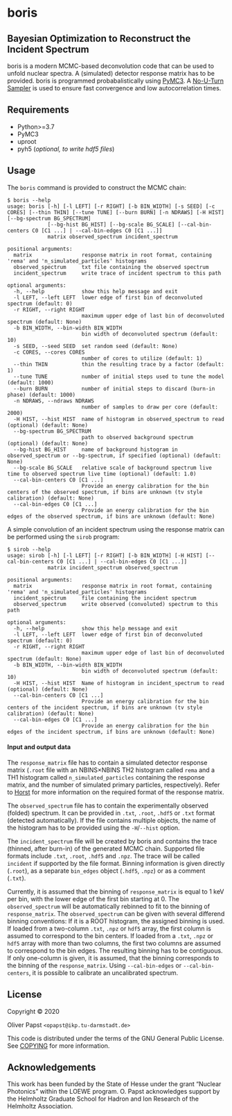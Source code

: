 # boris

## Bayesian Optimization to Reconstruct the Incident Spectrum

boris is a modern MCMC-based deconvolution code that can be used to unfold nuclear spectra.
A (simulated) detector response matrix has to be provided.
boris is programmed probabalistically using [PyMC3](https://docs.pymc.io/).
A [No-U-Turn Sampler](https://arxiv.org/abs/1111.4246) is used to ensure fast convergence and low autocorrelation times.

## Requirements

* Python>=3.7
* PyMC3
* uproot
* pyh5 (*optional, to write hdf5 files*)

## Usage

The `boris` command is provided to construct the MCMC chain:

```
$ boris --help
usage: boris [-h] [-l LEFT] [-r RIGHT] [-b BIN_WIDTH] [-s SEED] [-c CORES] [--thin THIN] [--tune TUNE] [--burn BURN] [-n NDRAWS] [-H HIST] [--bg-spectrum BG_SPECTRUM]
             [--bg-hist BG_HIST] [--bg-scale BG_SCALE] [--cal-bin-centers C0 [C1 ...] | --cal-bin-edges C0 [C1 ...]]
             matrix observed_spectrum incident_spectrum

positional arguments:
  matrix                response matrix in root format, containing 'rema' and 'n_simulated_particles' histograms
  observed_spectrum     txt file containing the observed spectrum
  incident_spectrum     write trace of incident spectrum to this path

optional arguments:
  -h, --help            show this help message and exit
  -l LEFT, --left LEFT  lower edge of first bin of deconvoluted spectrum (default: 0)
  -r RIGHT, --right RIGHT
                        maximum upper edge of last bin of deconvoluted spectrum (default: None)
  -b BIN_WIDTH, --bin-width BIN_WIDTH
                        bin width of deconvoluted spectrum (default: 10)
  -s SEED, --seed SEED  set random seed (default: None)
  -c CORES, --cores CORES
                        number of cores to utilize (default: 1)
  --thin THIN           thin the resulting trace by a factor (default: 1)
  --tune TUNE           number of initial steps used to tune the model (default: 1000)
  --burn BURN           number of initial steps to discard (burn-in phase) (default: 1000)
  -n NDRAWS, --ndraws NDRAWS
                        number of samples to draw per core (default: 2000)
  -H HIST, --hist HIST  name of histogram in observed_spectrum to read (optional) (default: None)
  --bg-spectrum BG_SPECTRUM
                        path to observed background spectrum (optional) (default: None)
  --bg-hist BG_HIST     name of background histogram in observed_spectrum or --bg-spectrum, if specified (optional) (default: None)
  --bg-scale BG_SCALE   relative scale of background spectrum live time to observed spectrum live time (optional) (default: 1.0)
  --cal-bin-centers C0 [C1 ...]
                        Provide an energy calibration for the bin centers of the observed spectrum, if bins are unknown (tv style calibration) (default: None)
  --cal-bin-edges C0 [C1 ...]
                        Provide an energy calibration for the bin edges of the observed spectrum, if bins are unknown (default: None)
```

A simple convolution of an incident spectrum using the response matrix can be performed using the `sirob` program:

```
$ sirob --help
usage: sirob [-h] [-l LEFT] [-r RIGHT] [-b BIN_WIDTH] [-H HIST] [--cal-bin-centers C0 [C1 ...] | --cal-bin-edges C0 [C1 ...]]
             matrix incident_spectrum observed_spectrum

positional arguments:
  matrix                response matrix in root format, containing 'rema' and 'n_simulated_particles' histograms
  incident_spectrum     file containing the incident spectrum
  observed_spectrum     write observed (convoluted) spectrum to this path

optional arguments:
  -h, --help            show this help message and exit
  -l LEFT, --left LEFT  lower edge of first bin of deconvoluted spectrum (default: 0)
  -r RIGHT, --right RIGHT
                        maximum upper edge of last bin of deconvoluted spectrum (default: None)
  -b BIN_WIDTH, --bin-width BIN_WIDTH
                        bin width of deconvoluted spectrum (default: 10)
  -H HIST, --hist HIST  Name of histogram in incident_spectrum to read (optional) (default: None)
  --cal-bin-centers C0 [C1 ...]
                        Provide an energy calibration for the bin centers of the incident spectrum, if bins are unknown (tv style calibration) (default: None)
  --cal-bin-edges C0 [C1 ...]
                        Provide an energy calibration for the bin edges of the incident spectrum, if bins are unknown (default: None)
```

#### Input and output data

The `response_matrix` file has to contain a simulated detector response matrix
(`.root` file with an NBINS×NBINS TH2 histogram called `rema` and a TH1 histogram called `n_simulated_particles` containing the response matrix, and the number of simulated primary particles, respectively).
Refer to [Horst](https://github.com/uga-uga/Horst) for more information on the required format of the response matrix.

The `observed_spectrum` file has to contain the experimentally observed (folded) spectrum.
It can be provided in  `.txt`, `.root`, `.hdf5` or `.txt` format (detected automatically).
If the file contains multiple objects, the name of the histogram has to be provided using the `-H`/`--hist` option.

The `incident_spectrum` file will be created by boris and contains the trace (thinned, after burn-in) of the generated MCMC chain.
Supported file formats include `.txt`, `.root`, `.hdf5` and `.npz`.
The trace will be called `incident` if supported by the file format.
Binning information is given directly (`.root`), as a separate `bin_edges` object (`.hdf5`, `.npz`) or as a comment (`.txt`).

Currently, it is assumed that the binning of `response_matrix` is equal to 1 keV per bin, with the lower edge of the first bin starting at 0.
The `observed_spectrum` will be automatically rebinned to fit to the binning of `response_matrix`.
The `observed_spectrum` can be given with several differend binning conventions:
If it is a ROOT histogram, the assigned binning is used.
If loaded from a two-column `.txt`, `.npz` or `hdf5` array, the first column is assumed to correspond to the bin centers.
If loaded from a `.txt`, `.npz` or `hdf5` array with more than two columns, the first two columns are assumed to correspond to the bin edges.
The resulting binning has to be contiguous.
If only one-column is given, it is assumed, that the binning corresponds to the binning of the `response_matrix`.
Using `--cal-bin-edges` or `--cal-bin-centers`, it is possible to calibrate an uncalibrated spectrum.

## License

Copyright © 2020

Oliver Papst `<opapst@ikp.tu-darmstadt.de>`

This code is distributed under the terms of the GNU General Public License. See [COPYING](COPYING) for more information.


## Acknowledgements

This work has been funded by the State of Hesse under the grant “Nuclear Photonics” within the LOEWE program.
O. Papst acknowledges support by the Helmholtz Graduate School for Hadron and Ion Research of the Helmholtz Association.
